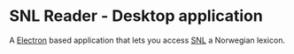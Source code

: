 # SNL Reader - Desktop application

A [Electron][0] based application that lets you access [SNL][1] a Norwegian lexicon.

[0]: http://electron.atom.io/
[1]: https://snl.no/
